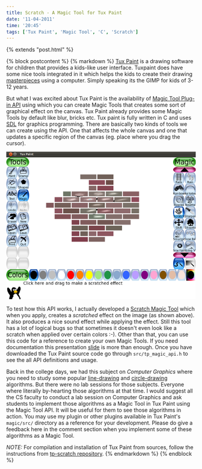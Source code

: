 ```yaml
---
title: Scratch - A Magic Tool for Tux Paint
date: '11-04-2011'
time: '20:45'
tags: ['Tux Paint', 'Magic Tool', 'C', 'Scratch']
---
```

{% extends "post.html" %}

{% block postcontent %}
{% markdown %}
[Tux Paint](http://tuxpaint.org/) is a drawing software for children that provides a kids-like user interface. Tuxpaint does have some nice tools integrated in it which helps the kids to create their drawing [masterpieces](http://tuxpaint.org/gallery/) using a computer. Simply speaking its the GIMP for kids of 3-12 years.

But what I was excited about Tux Paint is the availability of [Magic Tool Plug-in API](http://www.tuxpaint.org/presentations/tuxpaint-magic-api.pdf) using which you can create Magic Tools that creates some sort of graphical effect on the canvas. Tux Paint already provides some Magic Tools by default like blur, bricks etc. Tux paint is fully written in C and uses [SDL](http://libsdl.org) for graphics programming. There are basically two kinds of tools we can create using the API. One that affects the whole canvas and one that updates a specific region of the canvas (eg. place where you drag the cursor).

![Scratch effect on Bricks](/images/posts/2011-04-11-a-magic-tool-for-tux-paint/scratch_on_bricks.png)

To test how this API works, I actually developed a [Scratch Magic Tool](https://github.com/semk/tp-scratch) which when you apply, creates a *scratched* effect on the image (as shown above). It also produces a nice sound effect while applying the effect. Still this tool has a lot of logical bugs so that sometimes it doesn't even look like a scratch when applied over certain colors :-). Other than that, you can use this code for a reference to create your own Magic Tools. If you need documentation this presentation [slide](http://www.tuxpaint.org/presentations/tuxpaint-magic-api.pdf) is more than enough. Once you have downloaded the Tux Paint source code go through `src/tp_magic_api.h` to see the all API definitions and usage.

Back in the college days, we had this subject on *Computer Graphics* where you need to study some popular [line-drawing](http://en.wikipedia.org/wiki/Bresenham%27s_line_algorithm) and [circle-drawing](http://en.wikipedia.org/wiki/Midpoint_circle_algorithm) algorithms. But there were no lab sessions for those subjects. Everyone where literally by-hearting those algorithms at that time. I would suggest all the CS faculty to conduct a lab session on Computer Graphics and ask students to implement those algorithms as a Magic Tool in Tux Paint using the Magic Tool API. It will be useful for them to see those algorithms in action. You may use my plugin or other plugins available in Tux Paint's `magic/src/`  directory as a reference for your development. Please do give a feedback here in the comment section when you implement some of these algorithms as a Magic Tool.

*NOTE:* For compilation and installation of Tux Paint from sources, follow the instructions from [tp-scratch repository](https://github.com/semk/tp-scratch).
{% endmarkdown %}
{% endblock %}
